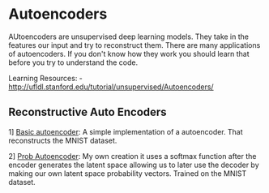 # Autoencoders

AUtoencoders are unsupervised deep learning models. They take in the features our input and try to reconstruct them. There are many applications of autoencoders. If you don't know how they work you should learn that before you try to understand the code.

Learning Resources:
    - http://ufldl.stanford.edu/tutorial/unsupervised/Autoencoders/

## Reconstructive Auto Encoders
1] [Basic autoencoder](https://github.com/TheG3ntleman/Deep-learning-models/blob/master/AutoEncoders/Autoencoder.py): A simple 
    implementation of a autoencoder. That reconstructs the MNIST dataset.
    
2] [Prob Autoencoder](https://github.com/TheG3ntleman/Deep-learning-models/blob/master/AutoEncoders/ProbAutoencoder.py): My own
    creation it uses a softmax function after the encoder generates the latent space allowing us to later use the decoder by making
    our own latent space probability vectors. Trained on the MNIST dataset.
